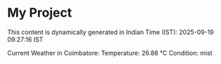 # My Project

This content is dynamically generated in Indian Time (IST): 2025-09-19 09:27:16 IST


Current Weather in Coimbatore:
Temperature: 26.88 °C
Condition: mist
